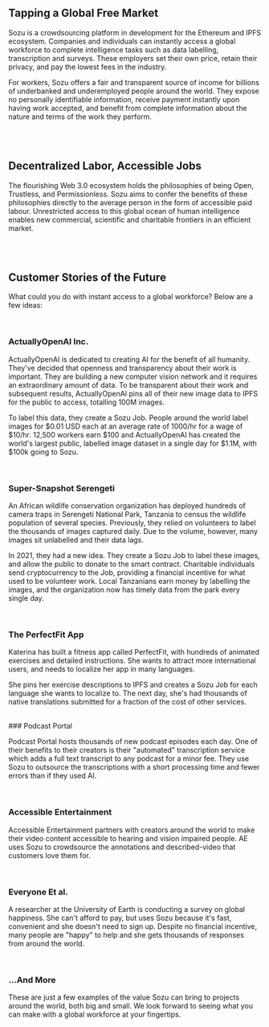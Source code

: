 ## Tapping a Global Free Market

Sozu is a crowdsourcing platform in development for the Ethereum and IPFS ecosystem. Companies and individuals can instantly access a global workforce to complete intelligence tasks such as data labelling, transcription and surveys. These employers set their own price, retain their privacy, and pay the lowest fees in the industry.

For workers, Sozu offers a fair and transparent source of income for billions of underbanked and underemployed people around the world. They expose no personally identifiable information, receive payment instantly upon having work accepted, and benefit from complete information about the nature and terms of the work they perform.

<br />
<br />

## Decentralized Labor, Accessible Jobs

The flourishing Web 3.0 ecosystem holds the philosophies of being Open, Trustless, and Permissionless. Sozu aims to confer the benefits of these philosophies directly to the average person in the form of accessible paid labour. Unrestricted access to this global ocean of human intelligence enables new commercial, scientific and charitable frontiers in an efficient market.

<br />
<br />

## Customer Stories of the Future

What could you do with instant access to a global workforce? Below are a few ideas:

<br />

### ActuallyOpenAI Inc.

ActuallyOpenAI is dedicated to creating AI for the benefit of all humanity. They've decided that openness and transparency about their work is important. They are building a new computer vision network and it requires an extraordinary amount of data. To be transparent about their work and subsequent results, ActuallyOpenAI pins all of their new image data to IPFS for the public to access, totalling 100M images.

To label this data, they create a Sozu Job. People around the world label images for $0.01 USD each at an average rate of 1000/hr for a wage of $10/hr. 12,500 workers earn $100 and ActuallyOpenAI has created the world's largest public, labelled image dataset in a single day for $1.1M, with $100k going to Sozu.

<br />

### Super-Snapshot Serengeti

An African wildlife conservation organization has deployed hundreds of camera traps in Serengeti National Park, Tanzania to census the wildlife population of several species. Previously, they relied on volunteers to label the thousands of images captured daily. Due to the volume, however, many images sit unlabelled and their data lags.

In 2021, they had a new idea. They create a Sozu Job to label these images, and allow the public to donate to the smart contract. Charitable individuals send cryptocurrency to the Job, providing a financial incentive for what used to be volunteer work. Local Tanzanians earn money by labelling the images, and the organization now has timely data from the park every single day.

<br />

### The PerfectFit App

Katerina has built a fitness app called PerfectFit, with hundreds of animated exercises and detailed instructions. She wants to attract more international users, and needs to localize her app in many languages.

She pins her exercise descriptions to IPFS and creates a Sozu Job for each language she wants to localize to. The next day, she's had thousands of native translations submitted for a fraction of the cost of other services. 


<br />
### Podcast Portal

Podcast Portal hosts thousands of new podcast episodes each day. One of their benefits to their creators is their "automated" transcription service which adds a full text transcript to any podcast for a minor fee. They use Sozu to outsource the transcriptions with a short processing time and fewer errors than if they used AI.

<br />

### Accessible Entertainment

Accessible Entertainment partners with creators around the world to make their video content accessible to hearing and vision impaired people. AE uses Sozu to crowdsource the annotations and described-video that customers love them for.

<br />

### Everyone Et al.

A researcher at the University of Earth is conducting a survey on global happiness. She can't afford to pay, but uses Sozu because it's fast, convenient and she doesn't need to sign up. Despite no financial incentive, many people are "happy" to help and she gets thousands of responses from around the world.

<br />

### ...And More

These are just a few examples of the value Sozu can bring to projects around the world, both big and small. We look forward to seeing what you can make with a global workforce at your fingertips.
